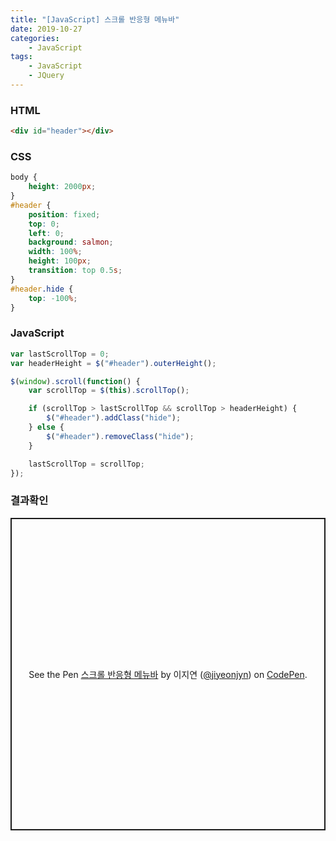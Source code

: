 ```yaml
---
title: "[JavaScript] 스크롤 반응형 메뉴바"
date: 2019-10-27
categories:
    - JavaScript
tags:
    - JavaScript
    - JQuery
---
```


### HTML

```html
<div id="header"></div>
```

### CSS

```css
body {
    height: 2000px;
}
#header {
    position: fixed;
    top: 0;
    left: 0;
    background: salmon;
    width: 100%;
    height: 100px;
    transition: top 0.5s;
}
#header.hide {
    top: -100%;
}
```

### JavaScript

```javascript
var lastScrollTop = 0;
var headerHeight = $("#header").outerHeight();

$(window).scroll(function() {
    var scrollTop = $(this).scrollTop();

    if (scrollTop > lastScrollTop && scrollTop > headerHeight) {
        $("#header").addClass("hide");
    } else {
        $("#header").removeClass("hide");
    }

    lastScrollTop = scrollTop;
});
```

### 결과확인

<p class="codepen" data-height="500" data-theme-id="light" data-default-tab="result" data-user="jiyeonjyn" data-slug-hash="ExxbKJN" style="height: 500px; box-sizing: border-box; display: flex; align-items: center; justify-content: center; border: 2px solid; margin: 1em 0; padding: 1em;" data-pen-title="스크롤 반응형 메뉴바">
  <span>See the Pen <a href="https://codepen.io/jiyeonjyn/pen/ExxbKJN">
  스크롤 반응형 메뉴바</a> by 이지연 (<a href="https://codepen.io/jiyeonjyn">@jiyeonjyn</a>)
  on <a href="https://codepen.io">CodePen</a>.</span>
</p>
<script async src="https://static.codepen.io/assets/embed/ei.js"></script>
